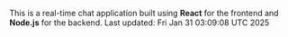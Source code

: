 This is a real-time chat application built using **React** for the frontend and **Node.js** for the backend.
Last updated: Fri Jan 31 03:09:08 UTC 2025
